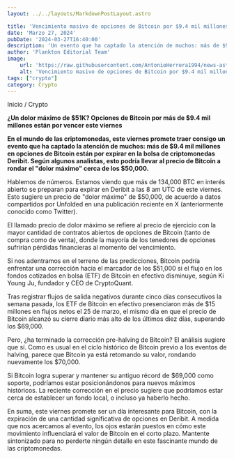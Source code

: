 ```yaml
---
layout: ../../layouts/MarkdownPostLayout.astro

title: 'Vencimiento masivo de opciones de Bitcoin por $9.4 mil millones'
date: 'Marzo 27, 2024'
pubDate: '2024-03-27T16:40:00'
description: 'Un evento que ha captado la atención de muchos: más de $9.4 mil millones en opciones de Bitcoin están por expirar en la bolsa de criptomonedas Deribit.'
author: 'Plankton Editorial Team'
image:
    url: 'https://raw.githubusercontent.com/AntonioHerrera1994/news-astro/master/src/assets/crypto/crypto40.png'
    alt: 'Vencimiento masivo de opciones de Bitcoin por $9.4 mil millones'
tags: ["crypto"]
category: Crypto
---
```


<span><a href="/" style="text-decoration:none;color:#0F1416">Inicio</a> / <a href="/crypto" style="text-decoration:none;color:#0F1416">Crypto</a></span>


**¿Un dolor máximo de $51K? Opciones de Bitcoin por más de $9.4 mil millones están por vencer este viernes**

<p style="font-weight: bold;">En el mundo de las criptomonedas, este viernes promete traer consigo un evento que ha captado la atención de muchos: más de $9.4 mil millones en opciones de Bitcoin están por expirar en la bolsa de criptomonedas Deribit. Según algunos analistas, esto podría llevar al precio de Bitcoin a rondar el "dolor máximo" cerca de los $50,000.</p>

Hablemos de números. Estamos viendo que más de 134,000 BTC en interés abierto se preparan para expirar en Deribit a las 8 am UTC de este viernes. Esto sugiere un precio de "dolor máximo" de $50,000, de acuerdo a datos compartidos por Unfolded en una publicación reciente en X (anteriormente conocido como Twitter).

El llamado precio de dolor máximo se refiere al precio de ejercicio con la mayor cantidad de contratos abiertos de opciones de Bitcoin (tanto de compra como de venta), donde la mayoría de los tenedores de opciones sufrirían pérdidas financieras al momento del vencimiento.

Si nos adentramos en el terreno de las predicciones, Bitcoin podría enfrentar una corrección hacia el marcador de los $51,000 si el flujo en los fondos cotizados en bolsa (ETF) de Bitcoin en efectivo disminuye, según Ki Young Ju, fundador y CEO de CryptoQuant.

Tras registrar flujos de salida negativos durante cinco días consecutivos la semana pasada, los ETF de Bitcoin en efectivo presenciaron más de $15 millones en flujos netos el 25 de marzo, el mismo día en que el precio de Bitcoin alcanzó su cierre diario más alto de los últimos diez días, superando los $69,000.

Pero, ¿ha terminado la corrección pre-halving de Bitcoin? El análisis sugiere que sí. Como es usual en el ciclo histórico de Bitcoin previo a los eventos de halving, parece que Bitcoin ya está retomando su valor, rondando nuevamente los $70,000.

Si Bitcoin logra superar y mantener su antiguo récord de $69,000 como soporte, podríamos estar posicionándonos para nuevos máximos históricos. La reciente corrección en el precio sugiere que podríamos estar cerca de establecer un fondo local, o incluso ya haberlo hecho.

En suma, este viernes promete ser un día interesante para Bitcoin, con la expiración de una cantidad significativa de opciones en Deribit. A medida que nos acercamos al evento, los ojos estarán puestos en cómo este movimiento influenciará el valor de Bitcoin en el corto plazo. Mantente sintonizado para no perderte ningún detalle en este fascinante mundo de las criptomonedas.
